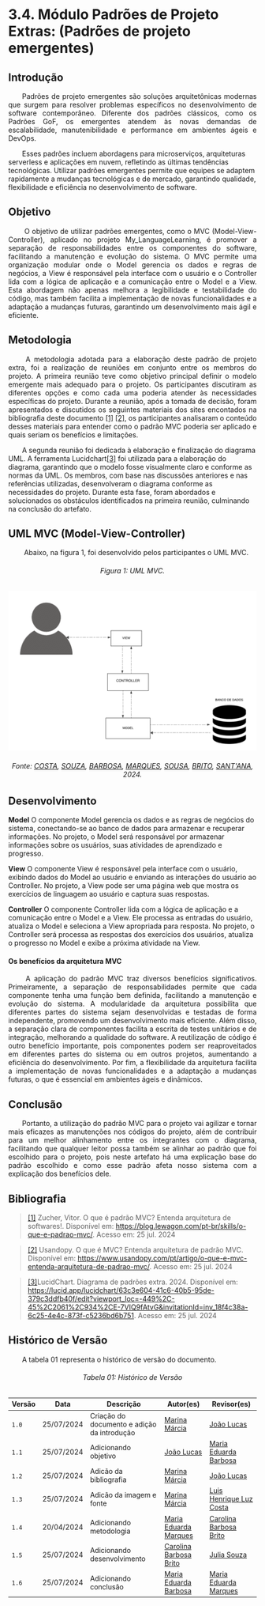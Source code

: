 # **3.4. Módulo Padrões de Projeto Extras: (Padrões de projeto emergentes)**

## **Introdução**
<p align="justify">
&emsp;&emsp;Padrões de projeto emergentes são soluções arquitetônicas modernas que surgem para resolver problemas específicos no desenvolvimento de software contemporâneo. Diferente dos padrões clássicos, como os Padrões GoF, os emergentes atendem às novas demandas de escalabilidade, manutenibilidade e performance em ambientes ágeis e DevOps.

&emsp;&emsp;Esses padrões incluem abordagens para microserviços, arquiteturas serverless e aplicações em nuvem, refletindo as últimas tendências tecnológicas. Utilizar padrões emergentes permite que equipes se adaptem rapidamente a mudanças tecnológicas e de mercado, garantindo qualidade, flexibilidade e eficiência no desenvolvimento de software.
</p>

## **Objetivo**

<p align="justify">
&emsp;&emsp; O objetivo de utilizar padrões emergentes, como o MVC (Model-View-Controller), aplicado no projeto My_LanguageLearning, é promover a separação de responsabilidades entre os componentes do software, facilitando a manutenção e evolução do sistema. O MVC permite uma organização modular onde o Model gerencia os dados e regras de negócios, a View é responsável pela interface com o usuário e o Controller lida com a lógica de aplicação e a comunicação entre o Model e a View. Esta abordagem não apenas melhora a legibilidade e testabilidade do código, mas também facilita a implementação de novas funcionalidades e a adaptação a mudanças futuras, garantindo um desenvolvimento mais ágil e eficiente.
</p>

## **Metodologia**

<p align="justify">
&emsp;&emsp; A metodologia adotada para a elaboração deste padrão de projeto extra, foi a realização de reuniões em conjunto entre os membros do projeto. A primeira reunião teve como objetivo principal definir o modelo emergente mais adequado para o projeto. Os participantes discutiram as diferentes opções e como cada uma poderia atender às necessidades específicas do projeto. Durante a reunião, após a tomada de decisão, foram apresentados e discutidos os seguintes materiais dos sites encontados na bibliografia deste documento <a href="">[1]</a>  <a href="">[2]</a>, os participantes analisaram o conteúdo desses materiais para entender como o padrão MVC poderia ser aplicado e quais seriam os benefícios e limitações. 

&emsp;&emsp;A segunda reunião foi dedicada à elaboração e finalização do diagrama UML. A ferramenta Lucidchart<a href="">[3]</a> foi utilizada para a elaboração do diagrama, garantindo que o modelo fosse visualmente claro e conforme as normas da UML. Os membros, com base nas discussões anteriores e nas referências utilizadas, desenvolveram o diagrama conforme as necessidades do projeto. Durante esta fase, foram abordados e solucionados os obstáculos identificados na primeira reunião, culminando na conclusão do artefato.
</p>

## **UML MVC (Model-View-Controller)**

<p align="justify">
&emsp;&emsp; Abaixo, na figura 1, foi desenvolvido pelos participantes o UML MVC.

<h6 align="center">Figura 1: UML MVC.</h6>
<!-- <div align="center"> -->

![mvc](./img/diag-emergente-mvc.png)

<div>
    <h6 align="center">Fonte: 
        <a href="https://github.com/luishenrrique">COSTA</a>, 
        <a href="https://github.com/The-Boss-Nina">SOUZA</a>, 
        <a href="https://github.com/Madu01">BARBOSA</a>, 
        <a href="https://github.com/EduardaSMarques">MARQUES</a>, 
        <a href="https://github.com/Jlmsousa">SOUSA</a>, 
        <a href="https://github.com/CarolinaBarb">BRITO</a>,
        <a href="https://github.com/JuliaSSouza">SANT'ANA</a>,
        2024.
    </h6>
</div>

</p>


## **Desenvolvimento**

 **Model**
 O componente Model gerencia os dados e as regras de negócios do sistema, conectando-se ao banco de dados para armazenar e recuperar informações. No projeto, o Model será responsável por armazenar informações sobre os usuários, suas atividades de aprendizado e progresso.

 **View**
O componente View é responsável pela interface com o usuário, exibindo dados do Model ao usuário e enviando as interações do usuário ao Controller. No projeto, a View pode ser uma página web que mostra os exercícios de linguagem ao usuário e captura suas respostas.

**Controller**
O componente Controller lida com a lógica de aplicação e a comunicação entre o Model e a View. Ele processa as entradas do usuário, atualiza o Model e seleciona a View apropriada para resposta. No projeto, o Controller será processa as respostas dos exercícios dos usuários, atualiza o progresso no Model e exibe a próxima atividade na View.

#### Os benefícios da arquitetura MVC

<p align="justify">
&emsp;&emsp; A aplicação do padrão MVC traz diversos benefícios significativos. Primeiramente, a separação de responsabilidades permite que cada componente tenha uma função bem definida, facilitando a manutenção e evolução do sistema. A modularidade da arquitetura possibilita que diferentes partes do sistema sejam desenvolvidas e testadas de forma independente, promovendo um desenvolvimento mais eficiente. Além disso, a separação clara de componentes facilita a escrita de testes unitários e de integração, melhorando a qualidade do software. A reutilização de código é outro benefício importante, pois componentes podem ser reaproveitados em diferentes partes do sistema ou em outros projetos, aumentando a eficiência do desenvolvimento. Por fim, a flexibilidade da arquitetura facilita a implementação de novas funcionalidades e a adaptação a mudanças futuras, o que é essencial em ambientes ágeis e dinâmicos. 
</p>

## **Conclusão**

<p align="justify">
&emsp;&emsp;Portanto, a utilização do padrão MVC para o projeto vai agilizar e tornar mais eficazes as manutenções nos códigos do projeto, além de contribuir para um melhor alinhamento entre os integrantes com o diagrama, facilitando que qualquer leitor possa também se alinhar ao padrão que foi escolhido para o projeto, pois neste artefato há uma explicação base do padrão escolhido e como esse padrão afeta nosso sistema com a explicação dos benefícios dele.
</p>

## **Bibliografia**

> <a href="https://Link_da_fonte">[1]</a> Zucher, Vitor. O que é padrão MVC? Entenda arquitetura de softwares!. Disponível em: https://blog.lewagon.com/pt-br/skills/o-que-e-padrao-mvc/. Acesso em: 25 jul. 2024

> <a href="https://Link_da_fonte">[2]</a> Usandopy. O que é MVC? Entenda arquitetura de padrão MVC. Disponível em: https://www.usandopy.com/pt/artigo/o-que-e-mvc-entenda-arquitetura-de-padrao-mvc/. Acesso em: 25 jul. 2024

> <a href="https://Link_da_fonte">[3]</a>LucidChart. Diagrama de padrões extra. 2024. Disponível em: https://lucid.app/lucidchart/63c3e604-41c6-40b5-95de-379c3ddfb40f/edit?viewport_loc=-449%2C-45%2C2061%2C934%2CE-7VIQ9fAtvG&invitationId=inv_18f4c38a-6c25-4e4c-873f-c5236bd6b751. Acesso em: 25 jul. 2024

## **Histórico de Versão**
<p align="justify">
&emsp;&emsp;A tabela 01 representa o histórico de versão do documento.
</p>

<h6 align="center">Tabela 01: Histórico de Versão</h6>
<div align="center">

| Versão | Data       | Descrição            | Autor(es)                                           | Revisor(es) |
| ------ | ---------- | -------------------- | --------------------------------------------------- | ----------- |
| `1.0`  | 25/07/2024 | Criação do documento e adição da introdução | [Marina Márcia](https://github.com/The-Boss-Nina) | [João Lucas](https://github.com/Jlmsousa) |
| `1.1`  | 25/07/2024 | Adicionando objetivo | [João Lucas](https://github.com/Jlmsousa) | [Maria Eduarda Barbosa](https://github.com/Madu01)|
| `1.2`  | 25/07/2024 | Adicão da bibliografia | [Marina Márcia](https://github.com/The-Boss-Nina) | [João Lucas](https://github.com/Jlmsousa) |
| `1.3`  | 25/07/2024 | Adicão da imagem e fonte | [Marina Márcia](https://github.com/The-Boss-Nina) | [Luis Henrique Luz Costa ](https://github.com/luishenrrique) |
| `1.4` | 20/04/2024 | Adicionando metodologia  | [Maria Eduarda Marques](https://github.com)  |  [Carolina Barbosa Brito](https://github.com)  |
|`1.5`|25/07/2024| Adicionando desenvolvimento |[Carolina Barbosa Brito](https://github.com) | [Julia Souza](https://github.com/JuliaSSouza)  |
|`1.6`|25/07/2024| Adicionando conclusão | [Maria Eduarda Barbosa](https://github.com/Madu01) |  [Maria Eduarda Marques](https://github.com/EduardaSMarques)      |
